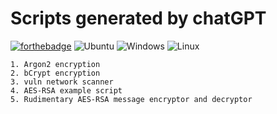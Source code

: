 # Scripts generated by chatGPT
[![forthebadge](https://forthebadge.com/images/badges/made-with-python.svg)](https://forthebadge.com)
![Ubuntu](https://img.shields.io/badge/Ubuntu-E95420?style=for-the-badge&logo=ubuntu&logoColor=white) ![Windows](https://img.shields.io/badge/Windows-0078D6?style=for-the-badge&logo=windows&logoColor=white) ![Linux](https://img.shields.io/badge/Linux-FCC624?style=for-the-badge&logo=linux&logoColor=black)

    1. Argon2 encryption
    2. bCrypt encryption
    3. vuln network scanner
    4. AES-RSA example script
    5. Rudimentary AES-RSA message encryptor and decryptor 
